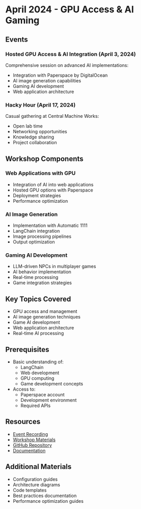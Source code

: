# April 2024 - GPU Access & AI Gaming

## Events

### Hosted GPU Access & AI Integration (April 3, 2024)
Comprehensive session on advanced AI implementations:
- Integration with Paperspace by DigitalOcean
- AI image generation capabilities
- Gaming AI development
- Web application architecture

### Hacky Hour (April 17, 2024)
Casual gathering at Central Machine Works:
- Open lab time
- Networking opportunities
- Knowledge sharing
- Project collaboration

## Workshop Components

### Web Applications with GPU
- Integration of AI into web applications
- Hosted GPU options with Paperspace
- Deployment strategies
- Performance optimization

### AI Image Generation
- Implementation with Automatic 1111
- LangChain integration
- Image processing pipelines
- Output optimization

### Gaming AI Development
- LLM-driven NPCs in multiplayer games
- AI behavior implementation
- Real-time processing
- Game integration strategies

## Key Topics Covered
- GPU access and management
- AI image generation techniques
- Game AI development
- Web application architecture
- Real-time AI processing

## Prerequisites
- Basic understanding of:
  - LangChain
  - Web development
  - GPU computing
  - Game development concepts
- Access to:
  - Paperspace account
  - Development environment
  - Required APIs

## Resources
- [Event Recording](https://www.youtube.com/watch?v=YOUR_VIDEO_ID)
- [Workshop Materials](link_to_materials)
- [GitHub Repository](https://github.com/aimug-org/austin_langchain)
- [Documentation](link_to_docs)

## Additional Materials
- Configuration guides
- Architecture diagrams
- Code templates
- Best practices documentation
- Performance optimization guides
